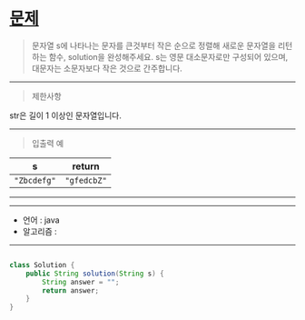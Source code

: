 # [문제]()

>문자열 s에 나타나는 문자를 큰것부터 작은 순으로 정렬해 새로운 문자열을 리턴하는 함수, solution을 완성해주세요.
s는 영문 대소문자로만 구성되어 있으며, 대문자는 소문자보다 작은 것으로 간주합니다.
---
> 제한사항

str은 길이 1 이상인 문자열입니다.

---
> 입출력 예

| s           | return      |
|-------------|-------------|
| `"Zbcdefg"` | `"gfedcbZ"` |


---

---

- 언어 :  java
- 알고리즘 : 
---

```java

class Solution {
    public String solution(String s) {
        String answer = "";
        return answer;
    }
}
